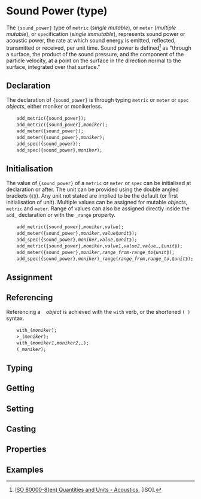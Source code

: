 # Sound Power (type)
The `{sound_power}` type of `metric` (_single mutable_), or `meter` (_multiple mutable_), or `spec`ification (_single immutable_), represents sound power or acoustic power, the rate at which sound energy is emitted, reflected, transmitted or received, per unit time. Sound power is defined[^sound_power] as "through a surface, the product of the sound pressure, and the component of the particle velocity, at a point on the surface in the direction normal to the surface, integrated over that surface." 


<a name="declare"></a>
## Declaration
The declaration of `{sound_power}` is through typing `metric` or `meter` or `spec` *objects*, either moniker or monikerless.

&nbsp;&nbsp;&nbsp;&nbsp;&nbsp;&nbsp; `add_metric({sound_power});`<br>
&nbsp;&nbsp;&nbsp;&nbsp;&nbsp;&nbsp; `add_metric({sound_power},`*`moniker`*`);`<br>
&nbsp;&nbsp;&nbsp;&nbsp;&nbsp;&nbsp; `add_meter({sound_power});`<br>
&nbsp;&nbsp;&nbsp;&nbsp;&nbsp;&nbsp; `add_meter({sound_power},`*`moniker`*`);`<br>
&nbsp;&nbsp;&nbsp;&nbsp;&nbsp;&nbsp; `add_spec({sound_power});`<br>
&nbsp;&nbsp;&nbsp;&nbsp;&nbsp;&nbsp; `add_spec({sound_power},`*`moniker`*`);`

<a name="initial"></a>
## Initialisation
The value of `{sound_power}` of a `metric` or `meter` or `spec` can be initialised at declaration or after.  The unit can be provided using the double angled brackets (`⟪⟫`).  Any unit not stated are implied to be the default (or first initialisation of unit). Multiple values can be assigned for mutable *objects*, `metric` and `meter`. Range of values can also be assigned directly inside the `add_` declaration or with the `_range` property.

&nbsp;&nbsp;&nbsp;&nbsp;&nbsp;&nbsp; `add_metric({sound_power},`*`moniker`*`,`*`value`*`);`<br>
&nbsp;&nbsp;&nbsp;&nbsp;&nbsp;&nbsp; `add_meter({sound_power},`*`moniker`*`,`*`value`*`⟪`*`unit`*`⟫);`<br>
&nbsp;&nbsp;&nbsp;&nbsp;&nbsp;&nbsp; `add_spec({sound_power},`*`moniker`*`,`*`value`*`,⟪`*`unit`*`⟫);`<br>
&nbsp;&nbsp;&nbsp;&nbsp;&nbsp;&nbsp; `add_metric({sound_power},`*`moniker`*`,`*`value1`*`,`*`value2`*`,`*`value…`*`,⟪`*`unit`*`⟫);`<br>
&nbsp;&nbsp;&nbsp;&nbsp;&nbsp;&nbsp; `add_meter({sound_power},`*`moniker`*`,`*`range_from`*`-`*`range_to`*`⟪`*`unit`*`⟫);`<br>
&nbsp;&nbsp;&nbsp;&nbsp;&nbsp;&nbsp; `add_spec({sound_power},`*`moniker`*`)_range(`*`range_from`*`,`*`range_to`*`,⟪`*`unit`*`⟫);`

<a name="assign"></a>
## Assignment

<a name="reference"></a>
## Referencing
Referencing a ` ` *object* is achieved with the `with` verb, or the shortened `(`*` `*`)` syntax. 

&nbsp;&nbsp;&nbsp;&nbsp;&nbsp;&nbsp; `with_(`*`moniker`*`);`<br>
&nbsp;&nbsp;&nbsp;&nbsp;&nbsp;&nbsp; `>_(`*`moniker`*`);`<br>
&nbsp;&nbsp;&nbsp;&nbsp;&nbsp;&nbsp; `with_(`*`moniker1`*`,`*`moniker2`*`,`*`…`*`);`<br>
&nbsp;&nbsp;&nbsp;&nbsp;&nbsp;&nbsp; `(`*`_moniker`*`);`

<a name="type"></a>
## Typing

<a name="get"></a>
## Getting

<a name="set"></a>
## Setting

<a name="cast"></a>
## Casting

<a name="properties"></a>
## Properties

<a name="example"></a>
## Examples




[^sound_power]:  [ISO 80000-8(en) Quantities and Units - Acoustics.](https://www.iso.org/obp/ui/#iso:std:iso:80000-8:ed-3:v1:en) [ISO].